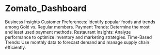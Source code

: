 # Zomato_Dashboard

Business Insights
Customer Preferences: Identify popular foods and trends among Gold vs. Regular members.
Payment Trends: Determine the most and least used payment methods.
Restaurant Insights: Analyze performance to optimize inventory and marketing strategies.
Time-Based Trends: Use monthly data to forecast demand and manage supply chain efficiently.
